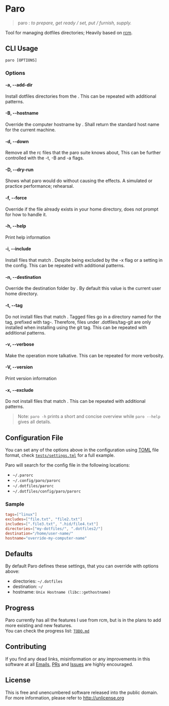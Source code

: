 # Paro
> paro : _to prepare, get ready / set, put / furnish, supply._  

Tool for managing dotfiles directories; Heavily based on [rcm](http://thoughtbot.github.io/rcm).

## CLI Usage
`paro [OPTIONS]`

### Options

#### -a, --add-dir <folder-pattern>
Install dotfiles directories from the <folder-pattern>. This can be repeated with
additional patterns.

#### -B, --hostname <name>
Override the computer hostname by <name>. Shall return the standard host name for the
current machine.

#### -d, --down
Remove all the rc files that the paro suite knows about, This can be further controlled
with the -t, -B and -a flags.

#### -D, --dry-run
Shows what paro would do without causing the effects. A simulated or practice
performance; rehearsal.

#### -f, --force
Override if the file already exists in your home directory, does not prompt for how to
handle it.

#### -h, --help
Print help information

#### -i, --include <file-pattern>
Install files that match <file-pattern>. Despite being excluded by the -x flag or a
setting in the config.
This can be repeated with additional patterns.

#### -n, --destination <folder-name>
Override the destination folder by <folder-name>. By default this value is the current
user home directory.

#### -t, --tag <tag>
Do not install files that match <file-pattern>. Tagged files go in a directory named for
the tag, prefixed with tag-. Therefore, files under .dotfiles/tag-git are only installed
when installing using the git tag. This can be repeated with additional patterns.

#### -v, --verbose
Make the operation more talkative. This can be repeated for more verbosity.

#### -V, --version
Print version information

#### -x, --exclude <file-pattern>
Do not install files that match <file-pattern>. This can be repeated with additional
patterns.

> Note: `paro -h` prints a short and concise overview while `paro --help` gives all details.

## Configuration File
You can set any of the options above in the configuration using [TOML](https://github.com/toml-lang/toml) file format, check [`tests/settings.tml`](tests/settings.tml) for a full example. 

Paro will search for the config file in the following locations: 
- `~/.parorc` 
- `~/.config/paro/parorc`
- `~/.dotfiles/parorc`
- `~/.dotfiles/config/paro/parorc`

### Sample
```toml
tags=["linux"]
excludes=["file.txt", "file2.txt"]
includes=[".file3.txt", ".hid/file4.txt"]
directories=["my-dotfiles/", ".dotfiles2/"]
destination="/home/user-name/"
hostname="override-my-computer-name"
```

## Defaults
By default Paro defines these settings, that you can override with options above:
- directories: `~/.dotfiles`
- destination: `~/`
- hostname: `Unix Hostname (libc::gethostname)`

## Progress
Paro currently has all the features I use from rcm, but is in the plans to add more existing and new features.  
You can check the progress list: [`TODO.md`](TODO.md)

## Contributing
If you find any dead links, misinformation or any improvements in this software at all [Emails](https://github.com/rafaeldelboni), [PRs](https://github.com/rafaeldelboni/paro/pulls) and [Issues](https://github.com/rafaeldelboni/paro/issues) are highly encouraged.

## License
This is free and unencumbered software released into the public domain.  
For more information, please refer to <http://unlicense.org>
